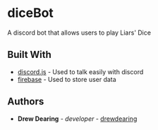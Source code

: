 # diceBot

A discord bot that allows users to play Liars' Dice

## Built With

* [discord.js](https://discord.js.org) - Used to talk easily with discord
* [firebase](https://firebase.google.com/) - Used to store user data

## Authors

* **Drew Dearing** - *developer* - [drewdearing](https://github.com/drewdearing)
